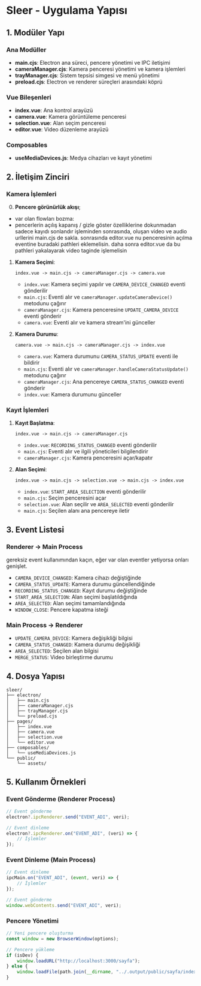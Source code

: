 # Sleer - Uygulama Yapısı

## 1. Modüler Yapı

### Ana Modüller

- **main.cjs**: Electron ana süreci, pencere yönetimi ve IPC iletişimi
- **cameraManager.cjs**: Kamera penceresi yönetimi ve kamera işlemleri
- **trayManager.cjs**: Sistem tepsisi simgesi ve menü yönetimi
- **preload.cjs**: Electron ve renderer süreçleri arasındaki köprü

### Vue Bileşenleri

- **index.vue**: Ana kontrol arayüzü
- **camera.vue**: Kamera görüntüleme penceresi
- **selection.vue**: Alan seçim penceresi
- **editor.vue**: Video düzenleme arayüzü

### Composables

- **useMediaDevices.js**: Medya cihazları ve kayıt yönetimi

## 2. İletişim Zinciri

### Kamera İşlemleri

0. **Pencere görünürlük akışı**;

- var olan flowları bozma:
- pencerlerin açılış kapanış / gizle göster özelliklerine dokunmadan sadece kayıdı sonlandır işleminden sonrasında, oluşan video ve audio urllerini main.cjs de sakla. sonrasında editor.vue nu penceresinin açılma eventine buradaki pathleri eklemelisin. daha sonra editor.vue da bu pathleri yakalayarak video taginde işlemelisin

1. **Kamera Seçimi**:

   ```
   index.vue -> main.cjs -> cameraManager.cjs -> camera.vue
   ```

   - `index.vue`: Kamera seçimi yapılır ve `CAMERA_DEVICE_CHANGED` eventi gönderilir
   - `main.cjs`: Eventi alır ve `cameraManager.updateCameraDevice()` metodunu çağırır
   - `cameraManager.cjs`: Kamera penceresine `UPDATE_CAMERA_DEVICE` eventi gönderir
   - `camera.vue`: Eventi alır ve kamera stream'ini günceller

2. **Kamera Durumu**:
   ```
   camera.vue -> main.cjs -> cameraManager.cjs -> index.vue
   ```
   - `camera.vue`: Kamera durumunu `CAMERA_STATUS_UPDATE` eventi ile bildirir
   - `main.cjs`: Eventi alır ve `cameraManager.handleCameraStatusUpdate()` metodunu çağırır
   - `cameraManager.cjs`: Ana pencereye `CAMERA_STATUS_CHANGED` eventi gönderir
   - `index.vue`: Kamera durumunu günceller

### Kayıt İşlemleri

1. **Kayıt Başlatma**:

   ```
   index.vue -> main.cjs -> cameraManager.cjs
   ```

   - `index.vue`: `RECORDING_STATUS_CHANGED` eventi gönderilir
   - `main.cjs`: Eventi alır ve ilgili yöneticileri bilgilendirir
   - `cameraManager.cjs`: Kamera penceresini açar/kapatır

2. **Alan Seçimi**:
   ```
   index.vue -> main.cjs -> selection.vue -> main.cjs -> index.vue
   ```
   - `index.vue`: `START_AREA_SELECTION` eventi gönderilir
   - `main.cjs`: Seçim penceresini açar
   - `selection.vue`: Alan seçilir ve `AREA_SELECTED` eventi gönderilir
   - `main.cjs`: Seçilen alanı ana pencereye iletir

## 3. Event Listesi

### Renderer -> Main Process

gereksiz event kullanımından kaçın, eğer var olan eventler yetiyorsa onları
genişlet.

- `CAMERA_DEVICE_CHANGED`: Kamera cihazı değiştiğinde
- `CAMERA_STATUS_UPDATE`: Kamera durumu güncellendiğinde
- `RECORDING_STATUS_CHANGED`: Kayıt durumu değiştiğinde
- `START_AREA_SELECTION`: Alan seçimi başlatıldığında
- `AREA_SELECTED`: Alan seçimi tamamlandığında
- `WINDOW_CLOSE`: Pencere kapatma isteği

### Main Process -> Renderer

- `UPDATE_CAMERA_DEVICE`: Kamera değişikliği bilgisi
- `CAMERA_STATUS_CHANGED`: Kamera durumu değişikliği
- `AREA_SELECTED`: Seçilen alan bilgisi
- `MERGE_STATUS`: Video birleştirme durumu

## 4. Dosya Yapısı

```
sleer/
├── electron/
│   ├── main.cjs
│   ├── cameraManager.cjs
│   ├── trayManager.cjs
│   └── preload.cjs
├── pages/
│   ├── index.vue
│   ├── camera.vue
│   ├── selection.vue
│   └── editor.vue
├── composables/
│   └── useMediaDevices.js
└── public/
    └── assets/
```

## 5. Kullanım Örnekleri

### Event Gönderme (Renderer Process)

```javascript
// Event gönderme
electron?.ipcRenderer.send("EVENT_ADI", veri);

// Event dinleme
electron?.ipcRenderer.on("EVENT_ADI", (veri) => {
	// İşlemler
});
```

### Event Dinleme (Main Process)

```javascript
// Event dinleme
ipcMain.on("EVENT_ADI", (event, veri) => {
	// İşlemler
});

// Event gönderme
window.webContents.send("EVENT_ADI", veri);
```

### Pencere Yönetimi

```javascript
// Yeni pencere oluşturma
const window = new BrowserWindow(options);

// Pencere yükleme
if (isDev) {
	window.loadURL("http://localhost:3000/sayfa");
} else {
	window.loadFile(path.join(__dirname, "../.output/public/sayfa/index.html"));
}
```
